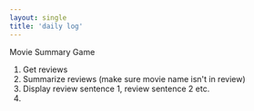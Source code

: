 ```yaml
---
layout: single
title: 'daily log'
---
```


Movie Summary Game

1. Get reviews
2. Summarize reviews (make sure movie name isn't in review)
3. Display review sentence 1, review sentence 2 etc. 
4. 